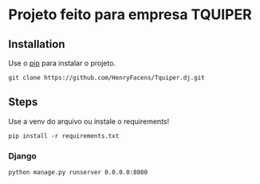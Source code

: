 # Projeto feito para empresa TQUIPER

## Installation

Use o [pip](https://pip.pypa.io/en/stable/) para instalar o projeto.

```git clone https://github.com/HenryFacens/Tquiper.dj.git```

## Steps

Use a venv do arquivo ou  instale o requirements!
```
pip install -r requirements.txt
```
### Django
```
python manage.py runserver 0.0.0.0:8080
```
